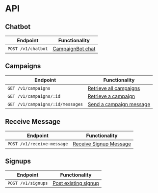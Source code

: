 # API


## Chatbot

Endpoint                                       | Functionality                                           
---------------------------------------------- | --------------------------------------------------------
`POST /v1/chatbot` | [CampaignBot chat](endpoints/chatbot.md)



## Campaigns

Endpoint                                       | Functionality                                           
---------------------------------------------- | --------------------------------------------------------
`GET /v1/campaigns` | [Retrieve all campaigns](endpoints/campaigns.md#retrieve-all-campaigns)
`GET /v1/campaigns/:id` | [Retrieve a campaign](endpoints/campaigns.md#retrieve-a-campaigns)
`GET /v1/campaigns/:id/messages` | [Send a campaign message](endpoints/campaigns.md#send-a-campaign-message)

## Receive Message

Endpoint                                       | Functionality                                           
---------------------------------------------- | --------------------------------------------------------
`POST /v1/receive-message` | [Receive Signup Message](endpoints/receive-message.md)


## Signups

Endpoint                                       | Functionality                                           
---------------------------------------------- | --------------------------------------------------------
`POST /v1/signups` | [Post existing signup](endpoints/signups.md)
